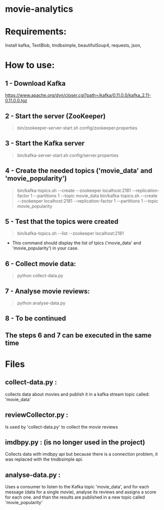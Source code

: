 # movie-analytics

# Requirements:
Install kafka, TextBlob, tmdbsimple, beautifulSoup4, requests, json, 

# How to use:
## 1 - Download Kafka
https://www.apache.org/dyn/closer.cgi?path=/kafka/0.11.0.0/kafka_2.11-0.11.0.0.tgz

## 2 - Start the server (ZooKeeper)
> bin/zookeeper-server-start.sh config/zookeeper.properties

## 3 - Start the Kafka server
> bin/kafka-server-start.sh config/server.properties

## 4 - Create the needed topics ('movie\_data' and 'movie\_popularity')
> bin/kafka-topics.sh --create --zookeeper localhost:2181 --replication-factor 1 --partitions 1 --topic movie\_data
> bin/kafka-topics.sh --create --zookeeper localhost:2181 --replication-factor 1 --partitions 1 --topic movie\_popularity

## 5 - Test that the topics were created
> bin/kafka-topics.sh --list --zookeeper localhost:2181
* This command should display the list of tpics ('movie\_data' and 'movie\_popularity') in your case.

## 6 - Collect movie data:
> python collect-data.py

## 7 - Analyse movie reviews:
> python analyse-data.py

## 8 - To be continued

## The steps 6 and 7 can be executed in the same time

# Files
## collect-data.py :
collects data about movies and publish it in a kafka stream topic called: 'movie\_data'

## reviewCollector.py :
Is used by 'collect-data.py' to collect the movie reviews

## imdbpy.py : (is no longer used in the project) 
Collects data with imdbpy api but because there is a connection problem, it was replaced with the tmdbsimple api.

## analyse-data.py :
Uses a consumer to listen to the Kafka topic 'movie\_data', and for each message (data for a single movie), analyse its reviews and assigns a score for each one. and than the results are published in a new topic called 'movie\_popularity'
